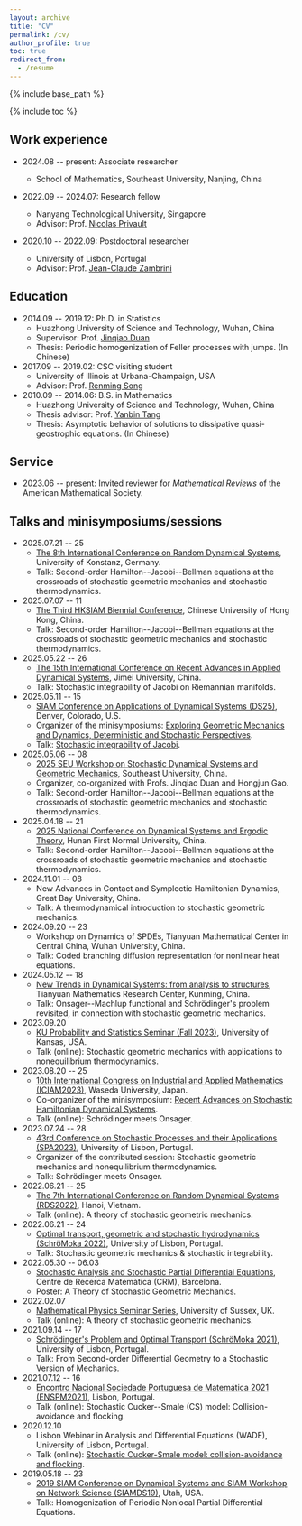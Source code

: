 ```yaml
---
layout: archive
title: "CV"
permalink: /cv/
author_profile: true
toc: true
redirect_from:
  - /resume
---
```


{% include base_path %}

{% include toc %}

## Work experience

* 2024.08 -- present: Associate researcher
  * School of Mathematics, Southeast University, Nanjing, China

* 2022.09 -- 2024.07: Research fellow
  * Nanyang Technological University, Singapore
  * Advisor: Prof. [Nicolas Privault](https://personal.ntu.edu.sg/nprivault/)

* 2020.10 -- 2022.09: Postdoctoral researcher
  * University of Lisbon, Portugal
  * Advisor: Prof. [Jean-Claude Zambrini](http://gfm.cii.fc.ul.pt/people/jczambrini/)


## Education

* 2014.09 -- 2019.12: Ph.D. in Statistics
  * Huazhong University of Science and Technology, Wuhan, China
  * Supervisor: Prof. [Jinqiao Duan](https://jqduan.github.io/)
  * Thesis: Periodic homogenization of Feller processes with jumps. (In Chinese)
* 2017.09 -- 2019.02: CSC visiting student
  * University of Illinois at Urbana-Champaign, USA
  * Advisor: Prof. [Renming Song](http://rsong.web.illinois.edu/)
* 2010.09 -- 2014.06: B.S. in Mathematics
  * Huazhong University of Science and Technology, Wuhan, China
  * Thesis advisor: Prof. [Yanbin Tang](https://www.researchgate.net/profile/Yanbin_Tang)
  * Thesis: Asymptotic behavior of solutions to dissipative quasi-geostrophic equations. (In Chinese)


## Service

* 2023.06 -- present: Invited reviewer for *Mathematical Reviews* of the American Mathematical Society.


## Talks and minisymposiums/sessions

- 2025.07.21 -- 25
  - [The 8th International Conference on Random Dynamical Systems](https://www.mathematik.uni-konstanz.de/neamtu/research/sonderforschungsbereich), University of Konstanz, Germany.
  - Talk: Second-order Hamilton--Jacobi--Bellman equations at the crossroads of stochastic geometric mechanics and stochastic thermodynamics.
- 2025.07.07 -- 11
  - [The Third HKSIAM Biennial Conference](https://www.math.cuhk.edu.hk/conference/hksiam2025/index.php), Chinese University of Hong Kong, China.
  - Talk: Second-order Hamilton--Jacobi--Bellman equations at the crossroads of stochastic geometric mechanics and stochastic thermodynamics.
- 2025.05.22 -- 26
  - [The 15th International Conference on Recent Advances in Applied Dynamical Systems](https://book.yunzhan365.com/wtcxb/anof/mobile/index.html), Jimei University, China.
  - Talk: Stochastic integrability of Jacobi on Riemannian manifolds.
- 2025.05.11 -- 15
  - [SIAM Conference on Applications of Dynamical Systems (DS25)](https://www.siam.org/conferences-events/past-event-archive/ds25/), Denver, Colorado, U.S.
  - Organizer of the minisymposiums: [Exploring Geometric Mechanics and Dynamics, Deterministic and Stochastic Perspectives](https://meetings.siam.org/sess/dsp_programsess.cfm?SESSIONCODE=82797).
  - Talk: [Stochastic integrability of Jacobi](https://meetings.siam.org/sess/dsp_talk.cfm?p=144268).
- 2025.05.06 -- 08
  - [2025 SEU Workshop on Stochastic Dynamical Systems and Geometric Mechanics](https://math.seu.edu.cn/2025/0506/c15556a526975/page.htm), Southeast University, China.
  - Organizer, co-organized with Profs. Jinqiao Duan and Hongjun Gao.
  - Talk: Second-order Hamilton--Jacobi--Bellman equations at the crossroads of stochastic geometric mechanics and stochastic thermodynamics.
- 2025.04.18 -- 21
  - [2025 National Conference on Dynamical Systems and Ergodic Theory](https://mm.scimeeting.cn/cn/minisite/index/27928), Hunan First Normal University, China.
  - Talk: Second-order Hamilton--Jacobi--Bellman equations at the crossroads of stochastic geometric mechanics and stochastic thermodynamics.
- 2024.11.01 -- 08
  - New Advances in Contact and Symplectic Hamiltonian Dynamics, Great Bay University, China.
  - Talk: A thermodynamical introduction to stochastic geometric mechanics.
- 2024.09.20 -- 23
  - Workshop on Dynamics of SPDEs, Tianyuan Mathematical Center in Central China, Wuhan University, China. 
  - Talk: Coded branching diffusion representation for nonlinear heat equations.
- 2024.05.12 -- 18
  - [New Trends in Dynamical Systems: from analysis to structures](http://tianyuan.amss.ac.cn/ztyt/info/2024/145125.html), Tianyuan Mathematics Research Center, Kunming, China. 
  - Talk: Onsager--Machlup functional and Schrödinger's problem revisited, in connection with stochastic geometric mechanics.
- 2023.09.20
  - [KU Probability and Statistics Seminar (Fall 2023)](https://zhipengliu.ku.edu/seminar/2023Fall/), University of Kansas, USA. 
  - Talk (online): Stochastic geometric mechanics with applications to nonequilibrium thermodynamics.
- 2023.08.20 -- 25
  - [10th International Congress on Industrial and Applied Mathematics (ICIAM2023)](https://iciam2023.org/), Waseda University, Japan. 
  - Co-organizer of the minisymposium: [Recent Advances on Stochastic Hamiltonian Dynamical Systems](https://iciam2023.org/registered_data?id=00065). 
  - Talk (online): Schrödinger meets Onsager.
- 2023.07.24 -- 28
  - [43rd Conference on Stochastic Processes and their Applications (SPA2023)](https://www.spa2023.org/), University of Lisbon, Portugal. 
  - Organizer of the contributed session: Stochastic geometric mechanics and nonequilibrium thermodynamics. 
  - Talk: Schrödinger meets Onsager.
- 2022.06.21 -- 25
  - [The 7th International Conference on Random Dynamical Systems (RDS2022)](http://math.ac.vn/conference/RDS2021_22/index.php?option=com_content&view=article&id=102:home-rds2022&catid=78:hoi-nghi&Itemid=435&lang=vi), Hanoi, Vietnam. 
  - Talk (online): A theory of stochastic geometric mechanics.
- 2022.06.21 -- 24
  - [Optimal transport, geometric and stochastic hydrodynamics (SchröMoka 2022)](https://sites.google.com/view/schromoka-2022-conference/), University of Lisbon, Portugal. 
  - Talk: Stochastic geometric mechanics & stochastic integrability.
- 2022.05.30 -- 06.03
  - [Stochastic Analysis and Stochastic Partial Differential Equations](https://www.crm.cat/conference-on-stochastic-analysis-and-stochastic-pdes/), Centre de Recerca Matemàtica (CRM), Barcelona.
  - Poster: A Theory of Stochastic Geometric Mechanics.
- 2022.02.07
  - [Mathematical Physics Seminar Series](https://www.maths.sussex.ac.uk/seminars/mathphys.html), University of Sussex, UK. 
  - Talk (online): A theory of stochastic geometric mechanics.
- 2021.09.14 -- 17
  - [Schrödinger's Problem and Optimal Transport (SchröMoka 2021)](https://sites.google.com/view/schromoka-2021-conference/), University of Lisbon, Portugal. 
  - Talk: From Second-order Differential Geometry to a Stochastic Version of Mechanics.
- 2021.07.12 -- 16
  - [Encontro Nacional Sociedade Portuguesa de Matemática 2021 (ENSPM2021)](https://enspm2021.spm.pt/), Lisbon, Portugal. 
  - Talk (online): Stochastic Cucker--Smale (CS) model: Collision-avoidance and flocking.
- 2020.12.10
  - Lisbon Webinar in Analysis and Differential Equations (WADE), University of Lisbon, Portugal. 
  - Talk (online): [Stochastic Cucker-Smale model: collision-avoidance and flocking](https://wade.ulisboa.pt/seminars?id=5979).
- 2019.05.18 -- 23
  - [2019 SIAM Conference on Dynamical Systems and SIAM Workshop on Network Science (SIAMDS19)](https://www.siam.org/conferences/cm/conference/ds19), Utah, USA.
  - Talk: Homogenization of Periodic Nonlocal Partial Differential Equations.
